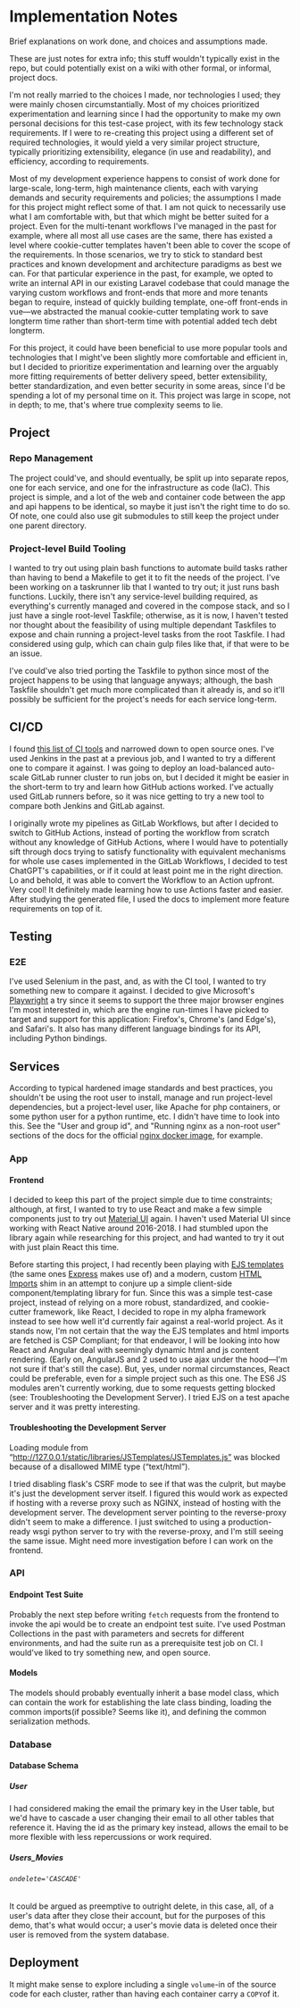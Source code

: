 # Implementation Notes

Brief explanations on work done, and choices and assumptions made.

These are just notes for extra info; this stuff wouldn't typically exist in the repo, but could potentially exist on a wiki with other formal, or informal, project docs.

I'm not really married to the choices I made, nor technologies I used; they were mainly chosen circumstantially. Most of my choices prioritized experimentation and learning since I had the opportunity to make my own personal decisions for this test-case project, with its few technology stack requirements. If I were to re-creating this project using a different set of required technologies, it would yield a very similar project structure, typically prioritizing extensibility, elegance (in use and readability), and efficiency, according to requirements.

Most of my development experience happens to consist of work done for large-scale, long-term, high maintenance clients, each with varying demands and security requirements and policies; the assumptions I made for this project might reflect some of that. I am not quick to necessarily use what I am comfortable with, but that which might be better suited for a project. Even for the multi-tenant workflows I've managed in the past for example, where all most all use cases are the same, there has existed a level where cookie-cutter templates haven't been able to cover the scope of the requirements. In those scenarios, we try to stick to standard best practices and known development and architecture paradigms as best we can. For that particular experience in the past, for example, we opted to write an internal API in our existing Laravel codebase that could manage the varying custom workflows and front-ends that more and more tenants began to require, instead of quickly building template, one-off front-ends in vue—we abstracted the manual cookie-cutter templating work to save longterm time rather than short-term time with potential added tech debt longterm.

For this project, it could have been beneficial to use more popular tools and technologies that I might've been slightly more comfortable and efficient in, but I decided to prioritize experimentation and learning over the arguably more fitting requirements of better delivery speed, better extensibility, better standardization, and even better security in some areas, since I'd be spending a lot of my personal time on it. This project was large in scope, not in depth; to me, that's where true complexity seems to lie.

## Project

### Repo Management

The project could've, and should eventually, be split up into separate repos, one for each service, and one for the infrastructure as code (IaC). This project is simple, and a lot of the web and container code between the app and api happens to be identical, so maybe it just isn't the right time to do so. Of note, one could also use git submodules to still keep the project under one parent directory.

### Project-level Build Tooling

I wanted to try out using plain bash functions to automate build tasks rather than having to bend a Makefile to get it to fit the needs of the project. I've been working on a taskrunner lib that I wanted to try out; it just runs bash functions. Luckily, there isn't any service-level building required, as everything's currently managed and covered in the compose stack, and so I just have a single root-level Taskfile; otherwise, as it is now, I haven't tested nor thought about the feasibility of using multiple dependant Taskfiles to expose and chain running a project-level tasks from the root Taskfile. I had considered using gulp, which can chain gulp files like that, if that were to be an issue.

I've could've also tried porting the Taskfile to python since most of the project happens to be using that language anyways; although, the bash Taskfile shouldn't get much more complicated than it already is, and so it'll possibly be sufficient for the project's needs for each service long-term.

## CI/CD

I found [this list of CI tools](https://github.com/ligurio/awesome-ci) and narrowed down to open source ones. I've used Jenkins in the past at a previous job, and I wanted to try a different one to compare it against. I was going to deploy an load-balanced auto-scale GitLab runner cluster to run jobs on, but I decided it might be easier in the short-term to try and learn how GitHub actions worked. I've actually used GitLab runners before, so it was nice getting to try a new tool to compare both Jenkins and GitLab against.

I originally wrote my pipelines as GitLab Workflows, but after I decided to switch to GitHub Actions, instead of porting the workflow from scratch without any knowledge of GitHub Actions, where I would have to potentially sift through docs trying to satisfy functionality with equivalent mechanisms for whole use cases implemented in the GitLab Workflows, I decided to test ChatGPT's capabilities, or if it could at least point me in the right direction. Lo and behold, it was able to convert the Workflow to an Action upfront. Very cool! It definitely made learning how to use Actions faster and easier. After studying the generated file, I used the docs to implement more feature requirements on top of it.

## Testing

### E2E

I've used Selenium in the past, and, as with the CI tool, I wanted to try something new to compare it against. I decided to give Microsoft's [Playwright](https://playwright.dev/) a try since it seems to support the three major browser engines I'm most interested in, which are the engine run-times I have picked to target and support for this application: Firefox's, Chrome's (and Edge's), and Safari's. It also has many different language bindings for its API, including Python bindings.

## Services

According to typical hardened image standards and best practices, you shouldn't be using the root user to install, manage and run project-level dependencies, but a project-level user, like Apache for php containers, or some python user for a python runtime, etc. I didn't have time to look into this. See the "User and group id", and "Running nginx as a non-root user" sections of the docs for the official [nginx docker image](https://hub.docker.com/_/nginx/), for example.

### App

#### Frontend

I decided to keep this part of the project simple due to time constraints; although, at first, I wanted to try to use React and make a few simple components just to try out [Material UI](https://github.com/mui/material-ui) again. I haven't used Material UI since working with React Native around 2016-2018. I had stumbled upon the library again while researching for this project, and had wanted to try it out with just plain React this time.

Before starting this project, I had recently been playing with [EJS templates](https://ejs.co/) (the same ones [Express](https://expressjs.com/en/api.html#app.engine) makes use of) and a modern, custom [HTML Imports](https://www.w3.org/standards/history/html-imports.html/) shim in an attempt to conjure up a simple client-side component/templating library for fun. Since this was a simple test-case project, instead of relying on a more robust, standardized, and cookie-cutter framework, like React, I decided to rope in my alpha framework instead to see how well it'd currently fair against a real-world project. As it stands now, I'm not certain that the way the EJS templates and html imports are fetched is CSP Compliant; for that endeavor, I will be looking into how React and Angular deal with seemingly dynamic html and js content rendering. (Early on, AngularJS and 2 used to use ajax under the hood—I'm not sure if that's still the case). But, yes, under normal circumstances, React could be preferable, even for a simple project such as this one. The ES6 JS modules aren't currently working, due to some requests getting blocked (see: Troubleshooting the Development Server). I tried EJS on a test apache server and it was pretty interesting.

#### Troubleshooting the Development Server

Loading module from “http://127.0.0.1/static/libraries/JSTemplates/JSTemplates.js” was blocked because of a disallowed MIME type (“text/html”).

I tried disabling flask's CSRF mode to see if that was the culprit, but maybe it's just the development server itself. I figured this would work as expected if hosting with a reverse proxy such as NGINX, instead of hosting with the development server. The development server pointing to the reverse-proxy didn't seem to make a difference. I just switched to using a production-ready wsgi python server to try with the reverse-proxy, and I'm still seeing the same issue. Might need more investigation before I can work on the frontend.

### API

#### Endpoint Test Suite

Probably the next step before writing `fetch` requests from the frontend to invoke the api would be to create an endpoint test suite. I've used Postman Collections in the past with parameters and secrets for different environments, and had the suite run as a prerequisite test job on CI. I would've liked to try something new, and open source.

#### Models

The models should probably eventually inherit a base model class, which can contain the work for establishing the late class binding, loading the common imports(if possible? Seems like it), and defining the common serialization methods.

### Database

#### Database Schema

##### User

I had considered making the email the primary key in the User table, but we'd have to cascade a user changing their email to all other tables that reference it. Having the id as the primary key instead, allows the email to be more flexible with less repercussions or work required.

##### Users_Movies

###### `ondelete='CASCADE'`

It could be argued as preemptive to outright delete, in this case, all, of a user's data after they close their account, but for the purposes of this demo, that's what would occur; a user's movie data is deleted once their user is removed from the system database.

## Deployment

It might make sense to explore including a single `volume`-in of the source code for each cluster, rather than having each container carry a `COPY`of it.

